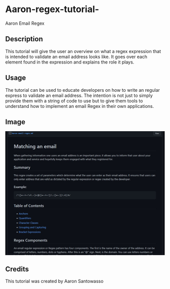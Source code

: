 # Aaron-regex-tutorial-
Aaron Email Regex

## Description

This tutorial will give the user an overview on what a regex expression that is intended to validate an email address looks like. It goes over each element found in the expression and explains the role it plays.

## Usage
The tutorial can be used to educate developers on how to write an regular express to validate an email address. The intention is not just to simply provide them with a string of code to use but to give them tools to understand how to implement an email Regex in their own applications.

## Image

<img src = assets/regex.jpg>


## Credits
This tutorial was created by Aaron Santowasso
